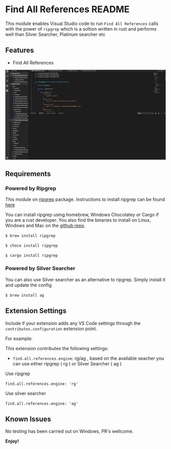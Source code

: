 # Find All References README

This module enables Visual Studio code to run `Find All References` calls with the power of `ripgrep` which is a soltion written in rust and performs well than Silver Searcher, Platinum searcher etc

## Features
- Find All References

![Alt text](/assets/find-references.gif?raw=true "Find References Demo 1")

## Requirements

### Powered by Ripgrep
This module  on [ripgrep](https://github.com/BurntSushi/ripgrep) package. Instructions to install ripgrep can be found [here](https://github.com/BurntSushi/ripgrep#installation)

You can install ripgrep using homebrew, Windows Chocolatey or Cargo if you are a rust developer. You also find the binaries to install on Linux, Windows and Mac on the [github repo](https://github.com/BurntSushi/ripgrep#installation).

`$ brew install ripgrep`

`$ choco install ripgrep`

`$ cargo install ripgrep`

### Powered by Silver Searcher

You can also use Silver searcher as an alternative to ripgrep. Simply install it and update the config

`$ brew install ag`

## Extension Settings

Include if your extension adds any VS Code settings through the `contributes.configuration` extension point.

For example:

This extension contributes the following settings:

* `find.all.references.engine`: rg/ag , based on the available seacher you can use either ripgrep ( rg ) or Silver Searcher ( ag )

Use ripgrep

`
    find.all.references.engine: 'rg'
`

Use silver searcher

`
    find.all.references.engine: 'ag'
`

## Known Issues

No testing has been carried out on Windows, PR's wellcome.

**Enjoy!**
